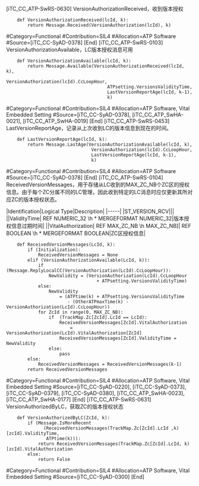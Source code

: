 ﻿
[iTC_CC_ATP-SwRS-0630]
VersionAuthorizationReceived，收到版本授权
```
	def VersionAuthorizationReceived(lcId, k):
	    return Message.Received(VersionAuthorization(lcId), k)
```
\#Category=Functional
\#Contribution=SIL4
\#Allocation=ATP Software
\#Source=[iTC_CC-SyAD-0378]
[End]
[iTC_CC_ATP-SwRS-0103]
VersionAuthorizationAvailable，LC版本授权消息可用
```
	def VersionAuthorizationAvailable(lcId, k):
	    return Message.Available(VersionAuthorizationReceived(lcId, k),
	                                  VersionAuthorization(lcId).CcLoopHour,
	                                  ATPsetting.VersionsValidityTime,
	                                  LastVersionReportAge(lcId, k-1),
	                                  k)
```
\#Category=Functional
\#Contribution=SIL4
\#Allocation=ATP Software, Vital Embedded Setting
\#Source=[iTC_CC-SyAD-0378], [iTC_CC_ATP_SwHA-0021], [iTC_CC_ATP_SwHA-0019]
[End]
[iTC_CC_ATP-SwRS-0453]
LastVersionReportAge，记录从上次收到LC的版本信息到现在的时间。
```
	def LastVersionReportAge(lcId, k):
	    return Message.LastAge(VersionAuthorizationAvailable(lcId, k),
	                            VersionAuthorization(lcId).CcLoopHour,
	                            LastVersionReportAge(lcId, k-1),
	                            k)
```
\#Category=Functional
\#Contribution=SIL4
\#Allocation=ATP Software
\#Source=[iTC_CC-SyAD-0378]
[End]
[iTC_CC_ATP-SwRS-0104]
ReceivedVersionMessages，用于存储从LC收到的MAX_ZC_NB个ZC区的授权信息。由于每个ZC分属不同的LC管理，因此收到特定的LC消息时应仅更新其所对应ZC的版本授权状态。

|Identification|Logical Type|Description|
|-----|
|ST_VERSION_RCV|||
||ValidityTime| REF NUMERIC_32 \h  \* MERGEFORMAT NUMERIC_32|版本授权信息过期时间|
||VitalAuthorization[ REF MAX_ZC_NB \h MAX_ZC_NB]| REF BOOLEAN \h  \* MERGEFORMAT BOOLEAN|ZC区授权信息|

```
	def ReceivedVersionMessages(LcId, k):
	    if (Initialization):
	        ReceivedVersionMessages = None
	    elif (VersionAuthorizationAvailable(LcId, k)):
	        if (Message.ReplyLocalCC(VersionAuthorization(LcId).CcLoopHour)):
	            NewValidity = (VersionAuthorization(LcId).CcLoopHour
	                              + ATPsetting.VersionsValidityTime)
	        else:
	            NewValidity
	                = (ATPtime(k) + ATPsetting.VersionsValidityTime
	                   - (OtherATPmaxTime(k) - VersionAuthorization(LcId).CcLoopHour))
	        for ZcId in range(0, MAX_ZC_NB):
	            if  (TrackMap.Zc[ZcId].LcId == LcId):
	                ReceivedVersionMessages[ZcId].VitalAuthorization
	                    = VersionAuthorization(LcId).VitalAuthorization[ZcId]
	                ReceivedVersionMessages[ZcId].ValidityTime = NewValidity
	            else:
	                pass
	    else:
	        ReceivedVersionMessages = ReceivedVersionMessages(k-1)
	    return ReceivedVersionMessages
```
\#Category=Functional
\#Contribution=SIL4
\#Allocation=ATP Software, Vital Embedded Setting
\#Source=[iTC_CC-SyAD-0220], [iTC_CC-SyAD-0373], [iTC_CC-SyAD-0379], [iTC_CC-SyAD-0380], [iTC_CC_ATP_SwHA-0023], [iTC_CC_ATP_SwHA-0177]
[End]
[iTC_CC_ATP-SwRS-0631]
VersionAuthorizedByLC，获取ZC的版本授权状态
```
	def VersionAuthorizedByLC(ZcId, k):
	    if (Message.IsMoreRecent
	          (ReceivedVersionMessages(TrackMap.Zc[ZcId].LcId ,k)[zcId].ValidityTime,
	           ATPtime(k))):
	        return ReceivedVersionMessages(TrackMap.Zc[ZcId].LcId, k)[zcId].VitalAuthorization
	    else:
	        return False
```
\#Category=Functional
\#Contribution=SIL4
\#Allocation=ATP Software, Vital Embedded Setting
\#Source=[iTC_CC-SyAD-0300]
[End]
